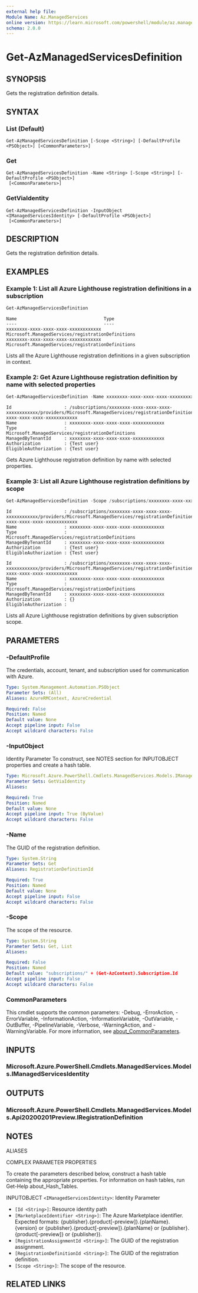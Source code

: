 ```yaml
---
external help file:
Module Name: Az.ManagedServices
online version: https://learn.microsoft.com/powershell/module/az.managedservices/get-azmanagedservicesdefinition
schema: 2.0.0
---
```


# Get-AzManagedServicesDefinition

## SYNOPSIS
Gets the registration definition details.

## SYNTAX

### List (Default)
```
Get-AzManagedServicesDefinition [-Scope <String>] [-DefaultProfile <PSObject>] [<CommonParameters>]
```

### Get
```
Get-AzManagedServicesDefinition -Name <String> [-Scope <String>] [-DefaultProfile <PSObject>]
 [<CommonParameters>]
```

### GetViaIdentity
```
Get-AzManagedServicesDefinition -InputObject <IManagedServicesIdentity> [-DefaultProfile <PSObject>]
 [<CommonParameters>]
```

## DESCRIPTION
Gets the registration definition details.

## EXAMPLES

### Example 1: List all Azure Lighthouse registration definitions in a subscription
```powershell
Get-AzManagedServicesDefinition
```

```output
Name                                 Type
----                                 ----
xxxxxxxx-xxxx-xxxx-xxxx-xxxxxxxxxxxx Microsoft.ManagedServices/registrationDefinitions
xxxxxxxx-xxxx-xxxx-xxxx-xxxxxxxxxxxx Microsoft.ManagedServices/registrationDefinitions
```

Lists all the Azure Lighthouse registration definitions in a given subscription in context.

### Example 2: Get Azure Lighthouse registration definition by name with selected properties
```powershell
Get-AzManagedServicesDefinition -Name xxxxxxxx-xxxx-xxxx-xxxx-xxxxxxxxxxxx |Format-List -Property Id, Name, Type, ManagedByTenantId, Authorization, EligibleAuthorization
```

```output
Id                    : /subscriptions/xxxxxxxx-xxxx-xxxx-xxxx-xxxxxxxxxxxx/providers/Microsoft.ManagedServices/registrationDefinitions/xxxxxxxx-xxxx-xxxx-xxxx-xxxxxxxxxxxx
Name                  : xxxxxxxx-xxxx-xxxx-xxxx-xxxxxxxxxxxx
Type                  : Microsoft.ManagedServices/registrationDefinitions
ManagedByTenantId     : xxxxxxxx-xxxx-xxxx-xxxx-xxxxxxxxxxxx
Authorization         : {Test user}
EligibleAuthorization : {Test user}
```

Gets Azure Lighthouse registration definition by name with selected properties.

### Example 3: List all Azure Lighthouse registration definitions by scope
```powershell
Get-AzManagedServicesDefinition -Scope /subscriptions/xxxxxxxx-xxxx-xxxx-xxxx-xxxxxxxxxxxx | Format-List -Property Id, Name, Type, ManagedByTenantId, Authorization, EligibleAuthorization
```

```output
Id                    : /subscriptions/xxxxxxxx-xxxx-xxxx-xxxx-xxxxxxxxxxxx/providers/Microsoft.ManagedServices/registrationDefinitions/xxxxxxxx-xxxx-xxxx-xxxx-xxxxxxxxxxxx
Name                  : xxxxxxxx-xxxx-xxxx-xxxx-xxxxxxxxxxxx
Type                  : Microsoft.ManagedServices/registrationDefinitions
ManagedByTenantId     : xxxxxxxx-xxxx-xxxx-xxxx-xxxxxxxxxxxx
Authorization         : {Test user}
EligibleAuthorization : {Test user}

Id                    : /subscriptions/xxxxxxxx-xxxx-xxxx-xxxx-xxxxxxxxxxxx/providers/Microsoft.ManagedServices/registrationDefinitions/xxxxxxxx-xxxx-xxxx-xxxx-xxxxxxxxxxxx
Name                  : xxxxxxxx-xxxx-xxxx-xxxx-xxxxxxxxxxxx
Type                  : Microsoft.ManagedServices/registrationDefinitions
ManagedByTenantId     : xxxxxxxx-xxxx-xxxx-xxxx-xxxxxxxxxxxx
Authorization         : {}
EligibleAuthorization :
```

Lists all Azure Lighthouse registration definitions by given subscription scope.

## PARAMETERS

### -DefaultProfile
The credentials, account, tenant, and subscription used for communication with Azure.

```yaml
Type: System.Management.Automation.PSObject
Parameter Sets: (All)
Aliases: AzureRMContext, AzureCredential

Required: False
Position: Named
Default value: None
Accept pipeline input: False
Accept wildcard characters: False
```

### -InputObject
Identity Parameter
To construct, see NOTES section for INPUTOBJECT properties and create a hash table.

```yaml
Type: Microsoft.Azure.PowerShell.Cmdlets.ManagedServices.Models.IManagedServicesIdentity
Parameter Sets: GetViaIdentity
Aliases:

Required: True
Position: Named
Default value: None
Accept pipeline input: True (ByValue)
Accept wildcard characters: False
```

### -Name
The GUID of the registration definition.

```yaml
Type: System.String
Parameter Sets: Get
Aliases: RegistrationDefinitionId

Required: True
Position: Named
Default value: None
Accept pipeline input: False
Accept wildcard characters: False
```

### -Scope
The scope of the resource.

```yaml
Type: System.String
Parameter Sets: Get, List
Aliases:

Required: False
Position: Named
Default value: "subscriptions/" + (Get-AzContext).Subscription.Id
Accept pipeline input: False
Accept wildcard characters: False
```

### CommonParameters
This cmdlet supports the common parameters: -Debug, -ErrorAction, -ErrorVariable, -InformationAction, -InformationVariable, -OutVariable, -OutBuffer, -PipelineVariable, -Verbose, -WarningAction, and -WarningVariable. For more information, see [about_CommonParameters](http://go.microsoft.com/fwlink/?LinkID=113216).

## INPUTS

### Microsoft.Azure.PowerShell.Cmdlets.ManagedServices.Models.IManagedServicesIdentity

## OUTPUTS

### Microsoft.Azure.PowerShell.Cmdlets.ManagedServices.Models.Api20200201Preview.IRegistrationDefinition

## NOTES

ALIASES

COMPLEX PARAMETER PROPERTIES

To create the parameters described below, construct a hash table containing the appropriate properties. For information on hash tables, run Get-Help about_Hash_Tables.


INPUTOBJECT `<IManagedServicesIdentity>`: Identity Parameter
  - `[Id <String>]`: Resource identity path
  - `[MarketplaceIdentifier <String>]`: The Azure Marketplace identifier. Expected formats: {publisher}.{product[-preview]}.{planName}.{version} or {publisher}.{product[-preview]}.{planName} or {publisher}.{product[-preview]} or {publisher}).
  - `[RegistrationAssignmentId <String>]`: The GUID of the registration assignment.
  - `[RegistrationDefinitionId <String>]`: The GUID of the registration definition.
  - `[Scope <String>]`: The scope of the resource.

## RELATED LINKS


